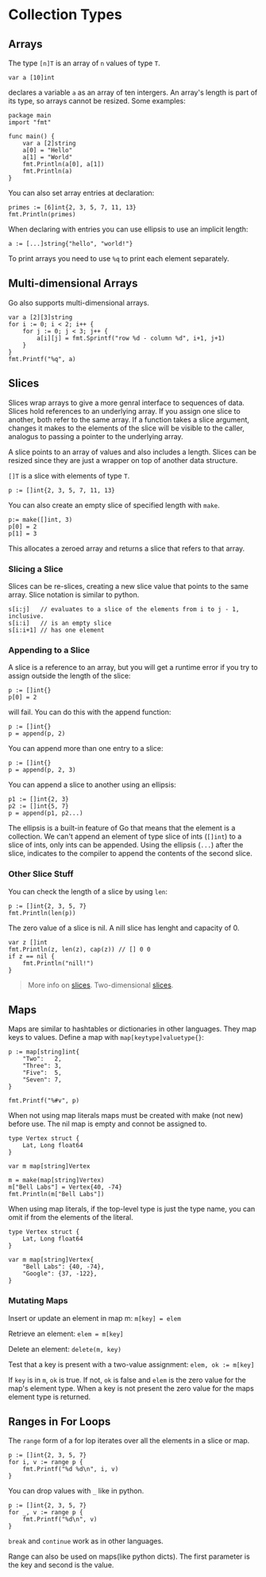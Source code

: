 # Collection Types

## Arrays

The type `[n]T` is an array of `n` values of type `T`.

```
var a [10]int
```

declares a variable `a` as an array of ten intergers. An array's length is part of its type, so arrays cannot be resized. Some examples:

```
package main
import "fmt"

func main() {
    var a [2]string
    a[0] = "Hello"
    a[1] = "World"
    fmt.Println(a[0], a[1])
    fmt.Println(a)
}
```

You can also set array entries at declaration:

```
primes := [6]int{2, 3, 5, 7, 11, 13}
fmt.Println(primes)
```

When declaring with entries you can use ellipsis to use an implicit length:

```
a := [...]string{"hello", "world!"}
```

To print arrays you need to use `%q` to print each element separately.

## Multi-dimensional Arrays

Go also supports multi-dimensional arrays.

```
var a [2][3]string
for i := 0; i < 2; i++ {
    for j := 0; j < 3; j++ {
        a[i][j] = fmt.Sprintf("row %d - column %d", i+1, j+1)
    }
}
fmt.Printf("%q", a)
```

## Slices

Slices wrap arrays to give a more genral interface to sequences of data. Slices hold references to an underlying array. If you assign one slice to another, both refer to the same array. If a function takes a slice argument, changes it makes to the elements of the slice will be visible to the caller, analogus to passing a pointer to the underlying array.

A slice points to an array of values and also includes a length. Slices can be resized since they are just a wrapper on top of another data structure.

`[]T` is a slice with elements of type `T`.

```
p := []int{2, 3, 5, 7, 11, 13}
```

You can also create an empty slice of specified length with `make`.

```
p:= make([]int, 3)
p[0] = 2
p[1] = 3
```

This allocates a zeroed array and returns a slice that refers to that array.

### Slicing a Slice

Slices can be re-slices, creating a new slice value that points to the same array. Slice notation is similar to python.

```
s[i:j]   // evaluates to a slice of the elements from i to j - 1, inclusive.
s[i:i]   // is an empty slice
s[i:i+1] // has one element
```

### Appending to a Slice

A slice is a reference to an array, but you will get a runtime error if you try to assign outside the length of the slice:

```
p := []int{}
p[0] = 2
```

will fail. You can do this with the append function:

```
p := []int{}
p = append(p, 2)
```

You can append more than one entry to a slice:

```
p := []int{}
p = append(p, 2, 3)
```

You can append a slice to another using an ellipsis:

```
p1 := []int{2, 3}
p2 := []int{5, 7}
p = append(p1, p2...)
```

The ellipsis is a built-in feature of Go that means that the element is a collection. We can't append an element of type slice of ints (`[]int`) to a slice of ints, only ints can be appended. Using the ellipsis (`...`) after the slice, indicates to the compiler to append the contents of the second slice.

### Other Slice Stuff

You can check the length of a slice by using `len`:

```
p := []int{2, 3, 5, 7}
fmt.Println(len(p))
```

The zero value of a slice is nil. A nill slice has lenght and capacity of 0.

```
var z []int
fmt.Println(z, len(z), cap(z)) // [] 0 0
if z == nil {
    fmt.Println("nill!")
}

```

> More info on [slices](https://blog.golang.org/slices-intro).
> Two-dimensional [slices](https://golang.org/doc/effective_go.html#two_dimensional_slices).

## Maps

Maps are similar to hashtables or dictionaries in other languages. They map keys to values. Define a map with `map[keytype]valuetype{}`:

```
p := map[string]int{
    "Two":   2,
    "Three": 3,
    "Five":  5,
    "Seven": 7,
}

fmt.Printf("%#v", p)
```

When not using map literals maps must be created with make (not new) before use. The nil map is empty and connot be assigned to.

```
type Vertex struct {
    Lat, Long float64
}

var m map[string]Vertex

m = make(map[string]Vertex)
m["Bell Labs"] = Vertex{40, -74}
fmt.Println(m["Bell Labs"])
```

When using map literals, if the top-level type is just the type name, you can omit if from the elements of the literal.

```
type Vertex struct {
    Lat, Long float64
}

var m map[string]Vertex{
    "Bell Labs": {40, -74},
    "Google": {37, -122},
}

```

### Mutating Maps

Insert or update an element in map m: `m[key] = elem`

Retrieve an element: `elem = m[key]`

Delete an element: `delete(m, key)`

Test that a key is present with a two-value assignment: `elem, ok := m[key]`

If `key` is in `m`, `ok` is true. If not, `ok` is false and `elem` is the zero value for the map's element type. When a key is not present the zero value for the maps element type is returned.

## Ranges in For Loops

The `range` form of a for lop iterates over all the elements in a slice or map.

```
p := []int{2, 3, 5, 7}
for i, v := range p {
    fmt.Printf("%d %d\n", i, v)
}
```

You can drop values with `_` like in python.

```
p := []int{2, 3, 5, 7}
for _, v := range p {
    fmt.Printf("%d\n", v)
}
```

`break` and `continue` work as in other languages.

Range can also be used on maps(like python dicts). The first parameter is the key and second is the value.




